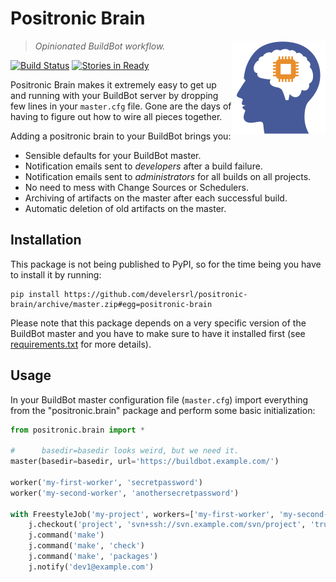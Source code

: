 Positronic Brain
================

<img align="right" src="logo.png"/>

> *Opinionated BuildBot workflow.*

[![Build Status](https://travis-ci.org/develersrl/positronic-brain.svg?branch=master)](https://travis-ci.org/develersrl/positronic-brain)
[![Stories in Ready](https://badge.waffle.io/develersrl/positronic-brain.png?label=ready&title=Ready)](https://waffle.io/develersrl/positronic-brain)

Positronic Brain makes it extremely easy to get up and running with your BuildBot server by dropping
few lines in your `master.cfg` file. Gone are the days of having to figure out how to wire all
pieces together.

Adding a positronic brain to your BuildBot brings you:

* Sensible defaults for your BuildBot master.
* Notification emails sent to _developers_ after a build failure.
* Notification emails sent to _administrators_ for all builds on all projects.
* No need to mess with Change Sources or Schedulers.
* Archiving of artifacts on the master after each successful build.
* Automatic deletion of old artifacts on the master.


Installation
------------

This package is not being published to PyPI, so for the time being you have to install it by
running:

    pip install https://github.com/develersrl/positronic-brain/archive/master.zip#egg=positronic-brain

Please note that this package depends on a very specific version of the BuildBot master and you have
to make sure to have it installed first (see [requirements.txt](requirements.txt) for more details).


Usage
-----

In your BuildBot master configuration file (`master.cfg`) import everything from the
"positronic.brain" package and perform some basic initialization:

```python
from positronic.brain import *

#      basedir=basedir looks weird, but we need it.
master(basedir=basedir, url='https://buildbot.example.com/')

worker('my-first-worker', 'secretpassword')
worker('my-second-worker', 'anothersecretpassword')

with FreestyleJob('my-project', workers=['my-first-worker', 'my-second-worker']) as j:
    j.checkout('project', 'svn+ssh://svn.example.com/svn/project', 'trunk')
    j.command('make')
    j.command('make', 'check')
    j.command('make', 'packages')
    j.notify('dev1@example.com')
```
